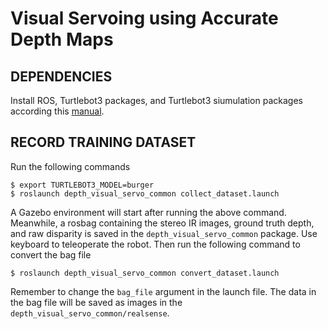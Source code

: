 # Visual Servoing using Accurate Depth Maps

## DEPENDENCIES

Install ROS, Turtlebot3 packages, and Turtlebot3 siumulation packages according this [manual](https://emanual.robotis.com/docs/en/platform/turtlebot3/overview/).

## RECORD TRAINING DATASET

Run the following commands
```
$ export TURTLEBOT3_MODEL=burger
$ roslaunch depth_visual_servo_common collect_dataset.launch
```
A Gazebo environment will start after running the above command. Meanwhile, a rosbag containing the stereo IR images, ground truth depth, and raw disparity is saved in the `depth_visual_servo_common` package. Use keyboard to teleoperate the robot. Then run the following command to convert the bag file
```
$ roslaunch depth_visual_servo_common convert_dataset.launch
```
Remember to change the `bag_file` argument in the launch file. The data in the bag file will be saved as images in the `depth_visual_servo_common/realsense`.